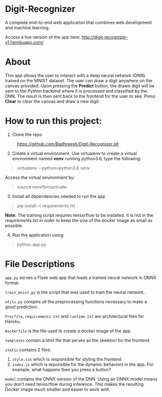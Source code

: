 # Digit-Recognizer
A complete end-to-end web application that combines web development and machine learning.

Access a live version of the app here: http://digit-recognizer-v1.herokuapp.com/

# About
This app allows the user to interact with a deep neural network (DNN) trained on the MNIST dataset. The user can draw a digit anywhere on the canvas provided. Upon pressing the **Predict** button, the drawn digit will be sent to the Python backend where it is processed and classified by the DNN. The result is then sent back to the frontend for the user to see. Press **Clear** to clear the canvas and draw a new digit.

# How to run this project:
1) Clone the repo
  > https://github.com/Badhreesh/Digit-Recognizer.git
2) Create a virtual environment. Use virtualenv to create a virtual environment named **venv** running python3.6, type the following:
  > virtualenv --python=python3.6 venv
  
  Access the virtual environment by:
  > source venv/bin/activate
3) Install all dependencies needed to run the app
  > pip install -r requirements.txt
  
  **Note:** The training script requires tensorflow to be installed. It is not in the requirements.txt in order to keep the size of the docker image as small as possible.
  
4) Run the application using:
  > python app.py

# File Descriptions

`app.py` serves a Flask web app that loads a trained neural network in ONNX format.

`train_mnist.py` is the script that was used to train the neural network. 

`utils.py` contains all the preprocessing functions necessary to make a good prediction.

`Procfile`, `requirements.txt` and `runtime.txt` are architectural files for Heroku.

`Dockerfile` is the file used to create a docker image of the app.

`templates` contain a html file that serves as the skeleton for the frontend

`static` contains 2 files:
  1) `style.css` which is responsible for styling the frontend
  2) `index.js` which is reponsible for the dynamic behaviors in the app. For example, what happens then you press a button?
  
  `model` contains the ONNX version of the DNN. Using an ONNX model means you don't need tensorflow during inference. This makes the resulting Docker image much smaller and easier to work with.
  

